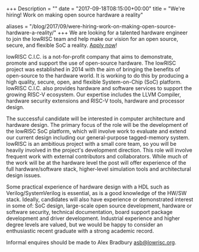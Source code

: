 +++
Description = ""
date = "2017-09-18T08:15:00+00:00"
title = "We're hiring! Work on making open source hardware a reality"

aliases = "/blog/2017/09/were-hiring-work-on-making-open-source-hardware-a-reality/"
+++
We are looking for a talented hardware engineer to join the lowRISC team and 
help make our vision for an open source, secure, and flexible SoC a reality. 
[Apply now](https://lowrisc.workable.com/j/DBAC61322F)!

lowRISC C.I.C. is a not-for-profit company that aims to demonstrate, promote 
and support the use of open-source hardware. The lowRISC project was 
established in 2014 with the aim of bringing the benefits of open-source to 
the hardware world. It is working to do this by producing a high quality, 
secure, open, and flexible System-on-Chip (SoC) platform. lowRISC C.I.C. also 
provides hardware and software services to support the growing RISC-V 
ecosystem. Our expertise includes the LLVM Compiler, hardware security 
extensions and RISC-V tools, hardware and processor design.

The successful candidate will be interested in computer architecture and 
hardware design. The primary focus of the role will be the development of the 
lowRISC SoC platform, which will involve work to evaluate and extend our 
current design including our general-purpose tagged-memory system. lowRISC is 
an ambitious project with a small core team, so you will be heavily involved 
in the project's development direction. This role will involve frequent work 
with external contributors and collaborators. While much of the work will be 
at the hardware level the post will offer experience of the full 
hardware/software stack, higher-level simulation tools and architectural 
design issues.

Some practical experience of hardware design with a HDL such as 
Verilog/SystemVerilog is essential, as is a good knowledge of the HW/SW stack. 
Ideally, candidates will also have experience or demonstrated interest in some 
of: SoC design, large-scale open source development, hardware or software 
security, technical documentation, board support package development and 
driver development. Industrial experience and higher degree levels are valued, 
but we would be happy to consider an enthusiastic recent graduate with a 
strong academic record.

Informal enquires should be made to Alex Bradbury <asb@lowrisc.org>.
